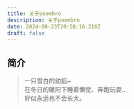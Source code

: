 ```yaml
---
title: 关于poembro
description: 关于poembro
date: 2024-08-23T20:58:16.218Z
draft: false
---
```


## 简介

> 一只雪白的幼狐~  
> 在冬日的暖阳下睡着懒觉、奔跑玩耍...  
> 好似永远也不会长大。
